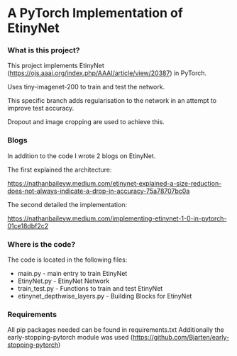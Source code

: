 

# A PyTorch Implementation of EtinyNet

### What is this project?

This project implements EtinyNet (https://ojs.aaai.org/index.php/AAAI/article/view/20387) in PyTorch. 

Uses tiny-imagenet-200 to train and test the network.

This specific branch adds regularisation to the network in an attempt to improve test accuracy.

Dropout and image cropping are used to achieve this.


### Blogs

In addition to the code I wrote 2 blogs on EtinyNet.

The first explained the architecture:

https://nathanbaileyw.medium.com/etinynet-explained-a-size-reduction-does-not-always-indicate-a-drop-in-accuracy-75a78707bc0a

The second detailed the implementation:

https://nathanbaileyw.medium.com/implementing-etinynet-1-0-in-pytorch-01ce18dbf2c2


### Where is the code?

The code is located in the following files:

* main.py - main entry to train EtinyNet
* EtinyNet.py - EtinyNet Network
* train_test.py - Functions to train and test EtinyNet
* etinynet_depthwise_layers.py - Building Blocks for EtinyNet

### Requirements

All pip packages needed can be found in requirements.txt
Additionally the early-stopping-pytorch module was used (https://github.com/Bjarten/early-stopping-pytorch)